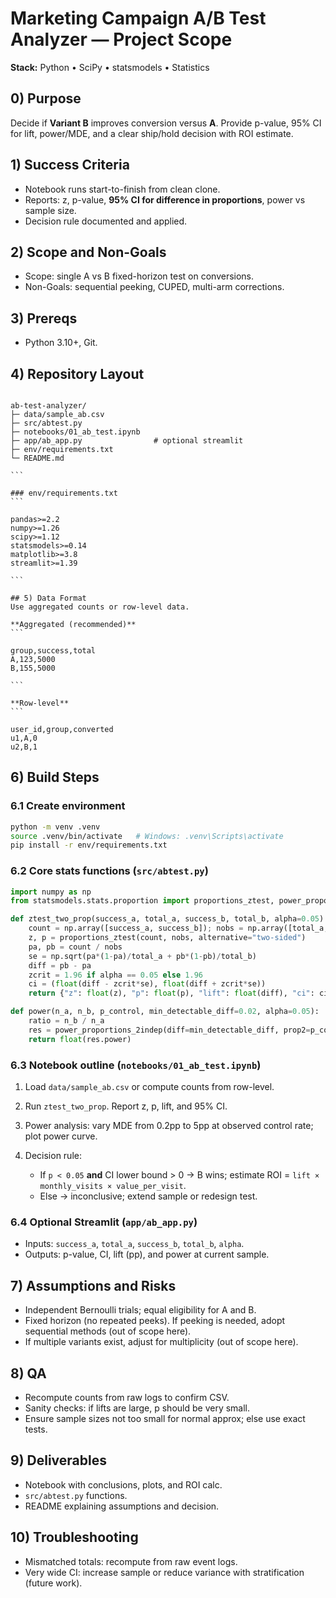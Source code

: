 # Marketing Campaign A/B Test Analyzer — Project Scope  
**Stack:** Python • SciPy • statsmodels • Statistics

## 0) Purpose
Decide if **Variant B** improves conversion versus **A**. Provide p-value, 95% CI for lift, power/MDE, and a clear ship/hold decision with ROI estimate.

## 1) Success Criteria
- Notebook runs start-to-finish from clean clone.
- Reports: z, p-value, **95% CI for difference in proportions**, power vs sample size.
- Decision rule documented and applied.

## 2) Scope and Non-Goals
- Scope: single A vs B fixed-horizon test on conversions.
- Non-Goals: sequential peeking, CUPED, multi-arm corrections.

## 3) Prereqs
- Python 3.10+, Git.

## 4) Repository Layout
````

ab-test-analyzer/
├─ data/sample_ab.csv
├─ src/abtest.py
├─ notebooks/01_ab_test.ipynb
├─ app/ab_app.py                # optional streamlit
├─ env/requirements.txt
└─ README.md

```

### env/requirements.txt
```

pandas>=2.2
numpy>=1.26
scipy>=1.12
statsmodels>=0.14
matplotlib>=3.8
streamlit>=1.39

```

## 5) Data Format
Use aggregated counts or row-level data.

**Aggregated (recommended)**
```

group,success,total
A,123,5000
B,155,5000

```

**Row-level**
```

user_id,group,converted
u1,A,0
u2,B,1

````

## 6) Build Steps

### 6.1 Create environment
```bash
python -m venv .venv
source .venv/bin/activate   # Windows: .venv\Scripts\activate
pip install -r env/requirements.txt
````

### 6.2 Core stats functions (`src/abtest.py`)

```python
import numpy as np
from statsmodels.stats.proportion import proportions_ztest, power_proportions_2indep

def ztest_two_prop(success_a, total_a, success_b, total_b, alpha=0.05):
    count = np.array([success_a, success_b]); nobs = np.array([total_a, total_b])
    z, p = proportions_ztest(count, nobs, alternative="two-sided")
    pa, pb = count / nobs
    se = np.sqrt(pa*(1-pa)/total_a + pb*(1-pb)/total_b)
    diff = pb - pa
    zcrit = 1.96 if alpha == 0.05 else 1.96
    ci = (float(diff - zcrit*se), float(diff + zcrit*se))
    return {"z": float(z), "p": float(p), "lift": float(diff), "ci": ci}

def power(n_a, n_b, p_control, min_detectable_diff=0.02, alpha=0.05):
    ratio = n_b / n_a
    res = power_proportions_2indep(diff=min_detectable_diff, prop2=p_control, nobs1=n_a, ratio=ratio, alpha=alpha)
    return float(res.power)
```

### 6.3 Notebook outline (`notebooks/01_ab_test.ipynb`)

1. Load `data/sample_ab.csv` or compute counts from row-level.
2. Run `ztest_two_prop`. Report z, p, lift, and 95% CI.
3. Power analysis: vary MDE from 0.2pp to 5pp at observed control rate; plot power curve.
4. Decision rule:

   * If `p < 0.05` **and** CI lower bound > 0 → B wins; estimate ROI = `lift × monthly_visits × value_per_visit`.
   * Else → inconclusive; extend sample or redesign test.

### 6.4 Optional Streamlit (`app/ab_app.py`)

* Inputs: `success_a`, `total_a`, `success_b`, `total_b`, `alpha`.
* Outputs: p-value, CI, lift (pp), and power at current sample.

## 7) Assumptions and Risks

* Independent Bernoulli trials; equal eligibility for A and B.
* Fixed horizon (no repeated peeks). If peeking is needed, adopt sequential methods (out of scope here).
* If multiple variants exist, adjust for multiplicity (out of scope here).

## 8) QA

* Recompute counts from raw logs to confirm CSV.
* Sanity checks: if lifts are large, p should be very small.
* Ensure sample sizes not too small for normal approx; else use exact tests.

## 9) Deliverables

* Notebook with conclusions, plots, and ROI calc.
* `src/abtest.py` functions.
* README explaining assumptions and decision.

## 10) Troubleshooting

* Mismatched totals: recompute from raw event logs.
* Very wide CI: increase sample or reduce variance with stratification (future work).

````
